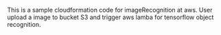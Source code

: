 This is a sample cloudformation code for imageRecognition at aws. 
User upload a image to bucket S3 and trigger aws lamba for tensorflow object recognition.